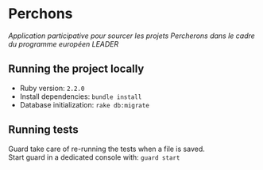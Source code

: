 # Perchons

_Application participative pour sourcer les projets Percherons dans le cadre du programme européen LEADER_

## Running the project locally

* Ruby version: `2.2.0`
* Install dependencies: `bundle install`
* Database initialization: `rake db:migrate`

## Running tests

Guard take care of re-running the tests when a file is saved.  
Start guard in a dedicated console with: `guard start`
